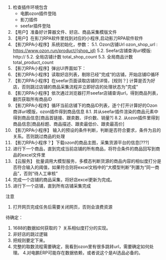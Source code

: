 1. 检查插件环境包含 
   * 电鹏ozon插件登陆
   * 影刀插件
   * seefar插件登陆
3. 【用户】准备好计算器文件、好店、商品采集模版文件
4. 【用户】在影刀RPA软件里找到对应的小程序,启动影刀RPA软件软件
5. 【影刀RPA小程序】系统初始化，参数：
    5.1. Ozon店铺Url ozon_shop_url :  https://www.ozon.run/product/{shop_id} 
    5.2. Seefar店铺查询url模版: http://
    5.2. 全局店铺计数 total_shop_count 
    5.3. 全局商品计数 total_product_count
6. 【影刀RPA小程序】弹出UI界面如下：
7. 【影刀RPA小程序】读取好店列表，剔除已经"完成“的店铺，开始店铺ID循环
7. 【影刀RPA小程序】在seefar页面读取店铺的详情，[规则？] 计算是否为好店，否则跳过店铺的商品采集流程并立即好店的处理状态为"完成"
7. 【影刀RPA小程序】依次通过浏览器打开seefar店铺查询url，得到商品列表，翻页获取所有商品ID
8. 【影刀RPA小程序】循环当前店铺下的商品ID列表，逐个打开计算好的Ozon商详url模版，ozon插件得到商品信息
   8.1. 并从seefar插件渲染的商品元素中得到商品信息[商品首链接、跟卖数、评价数、销量?]
   8.2. 从ozon插件里得到商品信息[商品标题、商品描述、跟卖最低价、跟卖最高价]
9. 【影刀RPA小程序】 输入的预设的条件判断，判断是否符合要求，条件为且的关系。否则跳过商品的处理
10. 【影刀RPA小程序？】下载ozon的商品主图，采集货源平台的信息[???]
11. 进行下一个商品，直到完成当前店铺的所有商品，将符合条件的商品回写到商品的excel文件里
12. 【云服务】 批量调用大模型服务，多模态判断货源的商品内容的相似度打分是否符合输入的阈值，如果符合则将excel文档中的“大模型判断”列置为“同一商品”，否则“待人工审核”
13. 完成一个店铺的商品采集，将好店excel更新为完成。
14. 进行下一个店铺，直到所有店铺采集完成

注意
1. 打开网页完成任务后需要关闭网页，否则会浪费资源




待确定：
1. 1688的数据如何获取的？ 关系相似度打分的实现。
2. 非好店的跳过逻辑
2. 把规则要定下来。
3. 完整的取数流程需要确定，我看到ozon里有很多跳转url，需要确定如何处理。
4.对电鹏ERP可能存在数据依赖，或者说这个是AI选品必备的。
 

